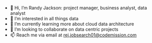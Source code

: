 - 👋 Hi, I’m Randy Jackson: project manager, business analyst, data analyst
- 👀 I’m interested in all things data
- 🌱 I’m currently learning more about cloud data architecture
- 💞️ I’m looking to collaborate on data centric projects
- 📫 Reach me via email at rej.jobsearch01@codemission.com

<!---
jacksonre01/jacksonre01 is a ✨ special ✨ repository because its `README.md` (this file) appears on your GitHub profile.
You can click the Preview link to take a look at your changes.
--->
